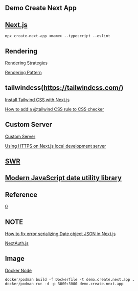 ## Demo Create Next App

## [Next.js](https://nextjs.org/)

`npx create-next-app <name> --typescript --eslint`

## Rendering

[Rendering Strategies](https://nextjs.org/learn/seo/rendering-and-ranking/rendering-strategies)

[Rendering Pattern](https://pjchender.dev/react/note-react-rendering-pattern/)

## tailwindcss(https://tailwindcss.com/)

[Install Tailwind CSS with Next.js](https://tailwindcss.com/docs/guides/nextjs)

[How to add a @tailwind CSS rule to CSS checker](https://stackoverflow.com/questions/47607602/how-to-add-a-tailwind-css-rule-to-css-checker)

## Custom Server

[Custom Server](https://nextjs.org/docs/advanced-features/custom-server)

[Using HTTPS on Next.js local development server](https://dev.to/nakib/using-https-on-next-js-local-development-server-bcd)

## [SWR](https://swr.vercel.app/)

## [Modern JavaScript date utility library](https://date-fns.org/)

## Reference

[0](https://juejin.cn/post/7162775935828115469)


## NOTE

[How to fix error serializing Date object JSON in Next.js](https://flaviocopes.com/nextjs-serialize-date-json/)

[NextAuth.js](https://github.com/nextauthjs/next-auth)

## Image

[Docker Node](https://hub.docker.com/_/node/)

```
docker/podman build -f Dockerfile -t demo.create.next.app .
docker/podman run -d -p 3000:3000 demo.create.next.app
```